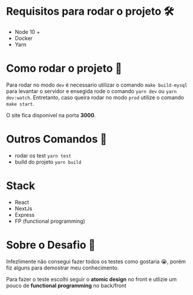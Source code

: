 # Requisitos para rodar o projeto 🛠️

- Node 10 +
- Docker
- Yarn

# Como rodar o projeto 🚅

Para rodar no modo `dev` é necessario utilizar o comando `make build-mysql` para levantar o servidor
e ensegida rode o comando `yarn dev` ou `yarn dev:watch`. Entretanto, caso queira rodar no modo `prod`
utilize o comando `make start`.

O site fica disponivel na porta **3000**.

# Outros Comandos 🤪

- rodar os test `yarn test`
- build do projeto `yarn build`

# Stack

- React
- NextJs
- Express
- FP (functional programming)

# Sobre o Desafio 🏁

Infezlimente não consegui fazer todos os testes como gostaria 😭, porém fiz alguns para demostrar meu conhecimento.

Para fazer o teste escolhi seguir o **atomic design** no front e utlizie um pouco de **functional programming** no back/front
